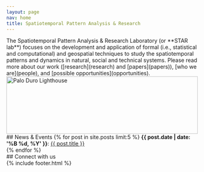 ```yaml
---
layout: page
nav: home
title: Spatiotemporal Pattern Analysis & Research
---
```


<div class="row">
<div class="col-md-8 lead" markdown="1">
The Spatiotemporal Pattern Analysis & Research Laboratory (or **STAR lab**)
focuses on the development and application of formal (i.e., statistical and
computational) and geospatial techniques to study the spatiotemporal
patterns and dynamics in natural, social and technical systems. Please read
more about our work ([research](research) and [papers](papers)), [who we
are](people), and [possible opportunities](opportunities).  

</div>

<div class="col-md-4" markdown="1">
<div> <img class="img-responsive" src="{{site.url}}/resources/showroom/lighthouse.jpg" width="501"
height="150" title="Palo Duro Lighthouse"> </div>
</div>

</div>

<div class="row">
<div class="col-md-8" markdown="1">
## News & Events
 {% for post in site.posts limit:5 %}
  <b>{{ post.date | date: '%B %d, %Y' }}</b>: <a href="{{site.url}}{{post.url}}">{{ post.title }}</a><br />
  {% endfor %}
</div>

<div class="col-md-4 " markdown="1">
## Connect with us 
<div class="connect">
{% include footer.html %}
</div>

</div>

</div>



<!-- image carousel test -->
<!--
<div class="row">
<div class="col-md-2"> </div>
<div class="col-md-5">
 <div class="showroom">
<div> <img class="img-responsive" src="{{site.url}}/resources/showroom/twitter.png"
width="600" height="400"> </div>
<div><img class="img-responsive" src="{{site.url}}/resources/showroom/trees.png"
width="600" height="400"></div>
<div><img class="img-responsive" src="{{site.url}}/resources/showroom/geography.png"
width="600" height="400"></div>
  </div>
</div>
<div class="col-md-2"></div>
</div>
<script type="text/javascript">
$(document).ready(function(){
  $('.showroom').slick({
        dots: true,
	autoplay:true,
	speed:500
  });
});
</script>
-->

<!--
<div class="pure-u-1-2 graphlet d3"></div>
<script src="/resources/js/index-graph.js"></script>
-->
